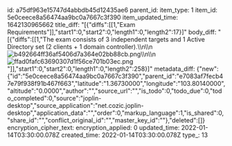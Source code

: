 id: a75df963e15747d4abbdb45d12435ae6
parent_id: 
item_type: 1
item_id: 5e0ceece8a56474aa9bc0a7667c3f390
item_updated_time: 1642130965662
title_diff: "[{\"diffs\":[[1,\"Exam Requirements\"]],\"start1\":0,\"start2\":0,\"length1\":0,\"length2\":17}]"
body_diff: "[{\"diffs\":[[1,\"The exam consists of 3 independent targets and 1 Active Directory set (2 clients + 1 domain controller).\\\n\\\n![b492664ff36af5406d7a364e02bb88cb.png](:/89c9c8a7acf845c59c078d6caf395061)\\\n\\\n![ffad0fafc63690307d1f56ce701b03ec.png](:/68350caf1d76429a95516297be567309)\"]],\"start1\":0,\"start2\":0,\"length1\":0,\"length2\":258}]"
metadata_diff: {"new":{"id":"5e0ceece8a56474aa9bc0a7667c3f390","parent_id":"e7083af7fecb47e79f938f91b467f663","latitude":"1.36730000","longitude":"103.80140000","altitude":"0.0000","author":"","source_url":"","is_todo":0,"todo_due":0,"todo_completed":0,"source":"joplin-desktop","source_application":"net.cozic.joplin-desktop","application_data":"","order":0,"markup_language":1,"is_shared":0,"share_id":"","conflict_original_id":"","master_key_id":""},"deleted":[]}
encryption_cipher_text: 
encryption_applied: 0
updated_time: 2022-01-14T03:30:00.078Z
created_time: 2022-01-14T03:30:00.078Z
type_: 13